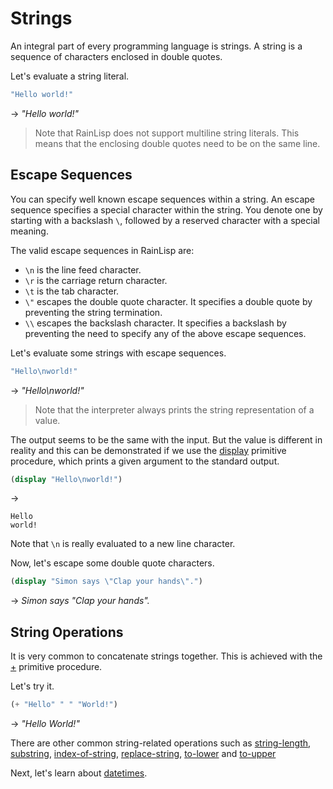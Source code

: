 ﻿# Strings
An integral part of every programming language is strings. A string is a sequence of characters enclosed in double quotes.

Let's evaluate a string literal.

```scheme
"Hello world!"
```
-> *"Hello world!"*

> Note that RainLisp does not support multiline string literals. This means that the
enclosing double quotes need to be on the same line.

## Escape Sequences
You can specify well known escape sequences within a string. An escape sequence specifies
a special character within the string. You denote one by starting with a backslash `\`,
followed by a reserved character with a special meaning.

The valid escape sequences in RainLisp are:
- `\n` is the line feed character.
- `\r` is the carriage return character.
- `\t` is the tab character.
- `\"` escapes the double quote character. It specifies a double quote by preventing the string termination.
- `\\` escapes the backslash character. It specifies a backslash by preventing the need to specify any of the above escape sequences.

Let's evaluate some strings with escape sequences.

```scheme
"Hello\nworld!"
```
-> *"Hello\nworld!"*

> Note that the interpreter always prints the string representation of a value.

The output seems to be the same with the input. But the value is different in reality and this
can be demonstrated if we use the [display](../primitives/display.md) primitive procedure,
which prints a given argument to the standard output.

```scheme
(display "Hello\nworld!")
```
->
```
Hello
world!
```

Note that `\n` is really evaluated to a new line character.

Now, let's escape some double quote characters.

```scheme
(display "Simon says \"Clap your hands\".")
```
-> *Simon says "Clap your hands".*

## String Operations
It is very common to concatenate strings together. This is achieved with the [+](../primitives/plus.md) primitive procedure.

Let's try it.

```scheme
(+ "Hello" " " "World!")
```
-> *"Hello World!"*

There are other common string-related operations such as [string-length](../primitives/string-length.md),
[substring](../primitives/substring.md), [index-of-string](../primitives/index-of-string.md),
[replace-string](../primitives/replace-string.md), [to-lower](../primitives/to-lower.md) and
[to-upper](../primitives/to-upper.md)

Next, let's learn about [datetimes](datetimes.md).
